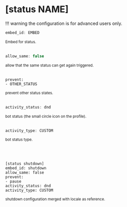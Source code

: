 # [status NAME]

!!! warning
    the configuration is for advanced users only.

```c
embed_id: EMBED
```
<small>Embed for status.</small>  
<br>
```c
allow_same: false
```
<small>allow that the same status can get again triggered.</small>  
<br>
```console
prevent: 
- OTHER_STATUS
```
<small>prevent other status states.</small>  
<br>
```c
activity_status: dnd
```
<small>bot status (the small circle icon on the profile).</small>  
<br>
```c
activity_type: CUSTOM
```
<small>bot status type.</small>

<br><br>
```console
[status shutdown]
embed_id: shutdown
allow_same: false
prevent:
- pause
activity_status: dnd
activity_type: CUSTOM
```
<small>shutdown configuration merged with locale as reference.</small>